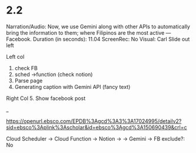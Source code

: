 # 2.2

Narration/Audio: Now, we use Gemini along with other APIs to automatically bring the information to them; where Filipinos are the most active — Facebook.
Duration (in seconds): 11.04
ScreenRec: No
Visual: Carl Slide out left

Left col
1. check FB 
2. sched →function (check notion)
3. Parse page
4. Generating caption with Gemini API (fancy text)

Right Col
5. Show facebook post

_

https://openurl.ebsco.com/EPDB%3Agcd%3A3%3A17024995/detailv2?sid=ebsco%3Aplink%3Ascholar&id=ebsco%3Agcd%3A150690439&crl=c

Cloud Scheduler → Cloud Function → Notion →  → Gemini → FB
exclude?: No